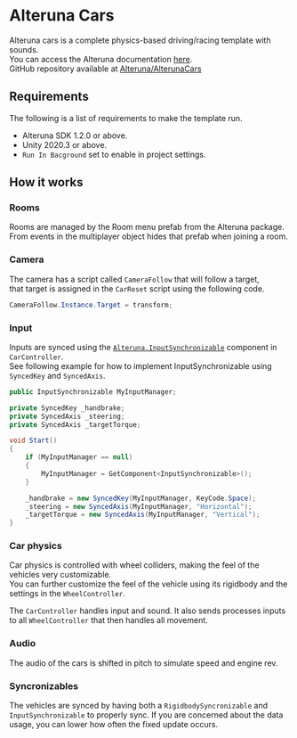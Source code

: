# Alteruna Cars
Alteruna cars is a complete physics-based driving/racing template with sounds.\
You can access the Alteruna documentation [here](https://alteruna.github.io/au-multiplayer-api-docs).\
GitHub repository available at [Alteruna/AlterunaCars](https://github.com/Alteruna/AlterunaCars)

## Requirements
The following is a list of requirements to make the template run.
* Alteruna SDK 1.2.0 or above.
* Unity 2020.3 or above.
* `Run In Bacground` set to enable in project settings.

## How it works

### Rooms
Rooms are managed by the Room menu prefab from the Alteruna package.\
From events in the multiplayer object hides that prefab when joining a room.

### Camera
The camera has a script called `CameraFollow` that will follow a target,\
that target is assigned in the `CarReset` script using the following code.
```cs
CameraFollow.Instance.Target = transform;
```

### Input
Inputs are synced using the [`Alteruna.InputSynchronizable`](https://alteruna.github.io/au-multiplayer-api-docs/html/T_Alteruna_InputSynchronizable.htm) component in `CarController`.\
See following example for how to implement InputSynchronizable using `SyncedKey` and `SyncedAxis`.
```cs
public InputSynchronizable MyInputManager;

private SyncedKey _handbrake;
private SyncedAxis _steering;
private SyncedAxis _targetTorque;

void Start()
{
	if (MyInputManager == null)
	{
		MyInputManager = GetComponent<InputSynchronizable>();
	}

	_handbrake = new SyncedKey(MyInputManager, KeyCode.Space);
	_steering = new SyncedAxis(MyInputManager, "Horizontal");
	_targetTorque = new SyncedAxis(MyInputManager, "Vertical");
}
```

### Car physics
Car physics is controlled with wheel colliders, making the feel of the vehicles very customizable.\
You can further customize the feel of the vehicle using its rigidbody and the settings in the `WheelController`.

The `CarController` handles input and sound. It also sends processes inputs to all `WheelController` that then handles all movement.

### Audio
The audio of the cars is shifted in pitch to simulate speed and engine rev.

### Syncronizables
The vehicles are synced by having both a `RigidbodySyncronizable` and `InputSynchronizable` to properly sync. If you are concerned about the data usage, you can lower how often the fixed update occurs.